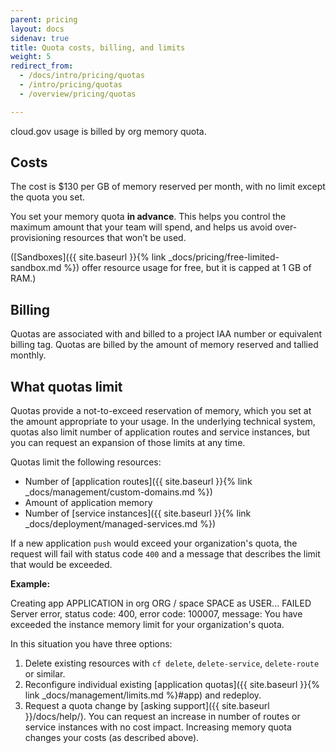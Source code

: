 ```yaml
---
parent: pricing
layout: docs
sidenav: true
title: Quota costs, billing, and limits
weight: 5
redirect_from:
  - /docs/intro/pricing/quotas
  - /intro/pricing/quotas
  - /overview/pricing/quotas

---
```


cloud.gov usage is billed by org memory quota.

## Costs

The cost is $130 per GB of memory reserved per month, with no limit except the quota you set.

You set your memory quota **in advance**. This helps you control the maximum amount that your team will spend, and helps us avoid over-provisioning resources that won’t be used.

([Sandboxes]({{ site.baseurl }}{% link _docs/pricing/free-limited-sandbox.md %}) offer resource usage for free, but it is capped at 1 GB of RAM.)

## Billing

Quotas are associated with and billed to a project IAA number or equivalent billing tag. Quotas are billed by the amount of memory reserved and tallied monthly. 
## What quotas limit

Quotas provide a not-to-exceed reservation of memory, which you set at the amount appropriate to your usage. In the underlying technical system, quotas also limit number of application routes and service instances, but you can request an expansion of those limits at any time.

Quotas limit the following resources:  

- Number of [application routes]({{ site.baseurl }}{% link _docs/management/custom-domains.md %})
- Amount of application memory
- Number of [service instances]({{ site.baseurl }}{% link _docs/deployment/managed-services.md %})

If a new application `push` would exceed your organization's quota, the request will fail with status code `400` and a message that describes the limit that would be exceeded.

**Example:**

  Creating app APPLICATION in org ORG / space SPACE as USER...
  FAILED
  Server error, status code: 400, error code: 100007, message: You have exceeded the instance memory limit for your organization's quota.

In this situation you have three options:

1. Delete existing resources with `cf delete`, `delete-service`, `delete-route` or similar.
2. Reconfigure individual existing [application quotas]({{ site.baseurl }}{% link _docs/management/limits.md %}#app) and redeploy.
3. Request a quota change by [asking support]({{ site.baseurl }}/docs/help/). You can request an increase in number of routes or service instances with no cost impact. Increasing memory quota changes your costs (as described above).
